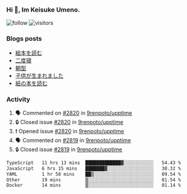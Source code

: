 ### Hi 👋, Im Keisuke Umeno.

<!--
**9renpoto/9renpoto** is a ✨ _special_ ✨ repository because its `README.md` (this file) appears on your GitHub profile.

Here are some ideas to get you started:

- 🔭 I’m currently working on ...
- 🌱 I’m currently learning ...
- 👯 I’m looking to collaborate on ...
- 🤔 I’m looking for help with ...
- 💬 Ask me about ...
- 📫 How to reach me: ...
- 😄 Pronouns: ...
- ⚡ Fun fact: ...
-->

![follow](https://img.shields.io/github/followers/9renpoto?label=Follow&style=social)
![visitors](https://komarev.com/ghpvc/?username=9renpoto&label=Profile%20views&color=0e75b6&style=flat)

### Blogs posts

<!-- BLOG-POST-LIST:START -->
- [絵本を読む](https://9renpoto.win/entry/2024/07/26/picture_book)
- [二度寝](https://9renpoto.win/entry/2024/07/18/going_back_to_sleep)
- [朝型](https://9renpoto.win/entry/2024/05/29/im-an-early)
- [子供が生まれました](https://9renpoto.win/entry/2024/04/18/hello-world)
- [紙の本を読む](https://9renpoto.win/entry/2024/02/25/reading-papar-book)
<!-- BLOG-POST-LIST:END -->

### Activity

<!--START_SECTION:activity-->
1. 🗣 Commented on [#2820](https://github.com/9renpoto/upptime/issues/2820#issuecomment-2254485530) in [9renpoto/upptime](https://github.com/9renpoto/upptime)
2. 🔒 Closed issue [#2820](https://github.com/9renpoto/upptime/issues/2820) in [9renpoto/upptime](https://github.com/9renpoto/upptime)
3. ❗ Opened issue [#2820](https://github.com/9renpoto/upptime/issues/2820) in [9renpoto/upptime](https://github.com/9renpoto/upptime)
4. 🗣 Commented on [#2819](https://github.com/9renpoto/upptime/issues/2819#issuecomment-2254473777) in [9renpoto/upptime](https://github.com/9renpoto/upptime)
5. 🔒 Closed issue [#2819](https://github.com/9renpoto/upptime/issues/2819) in [9renpoto/upptime](https://github.com/9renpoto/upptime)
<!--END_SECTION:activity-->

<!--START_SECTION:waka-->

```txt
TypeScript   11 hrs 13 mins  █████████████▓░░░░░░░░░░░   54.43 %
JavaScript   6 hrs 15 mins   ███████▓░░░░░░░░░░░░░░░░░   30.32 %
YAML         1 hr 58 mins    ██▒░░░░░░░░░░░░░░░░░░░░░░   09.54 %
Other        19 mins         ▒░░░░░░░░░░░░░░░░░░░░░░░░   01.54 %
Docker       14 mins         ▒░░░░░░░░░░░░░░░░░░░░░░░░   01.14 %
```

<!--END_SECTION:waka-->
